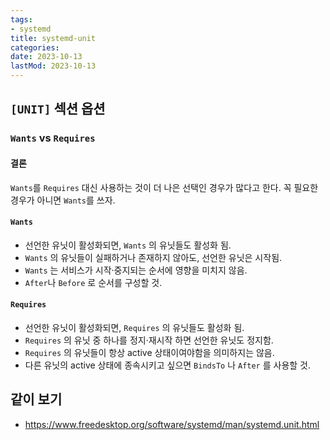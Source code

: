 ```yaml
---
tags:
- systemd
title: systemd-unit
categories:
date: 2023-10-13
lastMod: 2023-10-13
---
```

## `[UNIT]` 섹션 옵션

### `Wants` vs `Requires`

#### 결론
`Wants`를 `Requires` 대신 사용하는 것이 더 나은 선택인 경우가 많다고 한다. 꼭 필요한 경우가 아니면 `Wants`를 쓰자.

#### `Wants`

* 선언한 유닛이 활성화되면, `Wants` 의 유닛들도 활성화 됨.
* `Wants` 의 유닛들이 실패하거나 존재하지 않아도, 선언한 유닛은 시작됨.
* `Wants` 는 서비스가 시작·중지되는 순서에 영향을 미치지 않음.
* `After`나 `Before` 로 순서를 구성할 것.

#### `Requires`

* 선언한 유닛이 활성화되면, `Requires` 의 유닛들도 활성화 됨.
* `Requires` 의 유닛 중 하나를 정지·재시작 하면 선언한 유닛도 정지함.
* `Requires` 의 유닛들이 항상 active 상태이여야함을 의미하지는 않음.
* 다른 유닛의 active 상태에 종속시키고 싶으면 `BindsTo` 나 `After` 를
사용할 것.

## 같이 보기 
* <https://www.freedesktop.org/software/systemd/man/systemd.unit.html>
